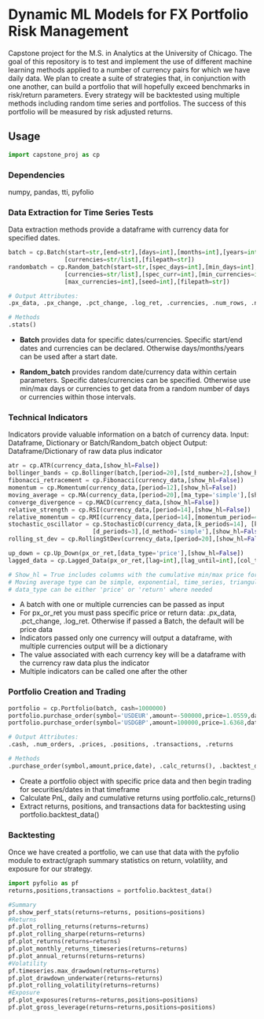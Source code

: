 # Dynamic ML Models for FX Portfolio Risk Management

Capstone project for the M.S. in Analytics at the University of Chicago. The goal of this repository is to test and implement the use of different machine learning methods applied to a number of currency pairs for which we have daily data. We plan to create a suite of strategies that, in conjunction with one another, can build a portfolio that will hopefully exceed benchmarks in risk/return parameters. Every strategy will be backtested using multiple methods including random time series and portfolios. The success of this portfolio will be measured by risk adjusted returns.

## Usage
```python
import capstone_proj as cp
```
### Dependencies
numpy, pandas, tti, pyfolio

### Data Extraction for Time Series Tests
Data extraction methods provide a dataframe with currency data for specified dates. 
```python
batch = cp.Batch(start=str,[end=str],[days=int],[months=int],[years=int],\
                [currencies=str/list],[filepath=str])
randombatch = cp.Random_batch(start=str,[spec_days=int],[min_days=int],[max_days=int],\
                [currencies=str/list],[spec_curr=int],[min_currencies=int],\
                [max_currencies=int],[seed=int],[filepath=str])

# Output Attributes:
.px_data, .px_change, .pct_change, .log_ret, .currencies, .num_rows, .num_cols

# Methods
.stats()
```
- **Batch** provides data for specific dates/currencies. Specific start/end dates and currencies can be declared. Otherwise days/months/years can be used after a start date.

- **Random_batch** provides random date/currency data within certain parameters. Specific dates/currencies can be specified. Otherwise use min/max days or currencies to get data from a random number of days or currencies within those intervals.

### Technical Indicators
Indicators provide valuable information on a batch of currency data. 
Input: Dataframe, Dictionary or Batch/Random_batch object
Output: Dataframe/Dictionary of raw data plus indicator
```python
atr = cp.ATR(currency_data,[show_hl=False])
bollinger_bands = cp.Bollinger(batch,[period=20],[std_number=2],[show_hl=False])
fibonacci_retracement = cp.Fibonacci(currency_data,[show_hl=False])
momentum = cp.Momentum(currency_data,[period=12],[show_hl=False])
moving_average = cp.MA(currency_data,[period=20],[ma_type='simple'],[show_hl=False])
converge_divergence = cp.MACD(currency_data,[show_hl=False])
relative_strength = cp.RSI(currency_data,[period=14],[show_hl=False])
relative_momentum = cp.RMI(currency_data,[period=14],[momentum_period=4],[show_hl=False])
stochastic_oscillator = cp.StochasticO(currency_data,[k_periods=14], [k_slowing_periods=1],\
                        [d_periods=3],[d_method='simple'],[show_hl=False])
rolling_st_dev = cp.RollingStDev(currency_data,[period=20],[show_hl=False])

up_down = cp.Up_Down(px_or_ret,[data_type='price'],[show_hl=False])
lagged_data = cp.Lagged_Data(px_or_ret,[lag=int],[lag_until=int],[col_to_lag=str],[show_hl=False])

# Show_hl = True includes columns with the cumulative min/max price for the period
# Moving average type can be simple, exponential, time_series, triangular or variable
# data_type can be either 'price' or 'return' where needed
```
- A batch with one or multiple currencies can be passed as input
- For px_or_ret you must pass specific price or return data: .px_data, .pct_change, .log_ret. Otherwise if passed a Batch, the default will be price data
- Indicators passed only one currency will output a dataframe, with multiple currencies output will be a dictionary
- The value associated with each currency key will be a dataframe with the currency raw data plus the indicator
- Multiple indicators can be called one after the other 

### Portfolio Creation and Trading
```python
portfolio = cp.Portfolio(batch, cash=1000000)
portfolio.purchase_order(symbol='USDEUR',amount=-500000,price=1.0559,date='2003-01-15')
portfolio.purchase_order(symbol='USDGBP',amount=100000,price=1.6368,date='2003-01-15')

# Output Attributes:
.cash, .num_orders, .prices, .positions, .transactions, .returns

# Methods
.purchase_order(symbol,amount,price,date), .calc_returns(), .backtest_data()
```
- Create a portfolio object with specific price data and then begin trading for securities/dates in that timeframe
- Calculate PnL, daily and cumulative returns using portfolio.calc_returns()
- Extract returns, positions, and transactions data for backtesting using portfolio.backtest_data()

### Backtesting
Once we have created a portfolio, we can use that data with the pyfolio module to extract/graph summary statistics on return, volatility, and exposure for our strategy.
```python
import pyfolio as pf
returns,positions,transactions = portfolio.backtest_data()

#Summary
pf.show_perf_stats(returns=returns, positions=positions)
#Returns
pf.plot_rolling_returns(returns=returns)
pf.plot_rolling_sharpe(returns=returns)
pf.plot_returns(returns=returns)
pf.plot_monthly_returns_timeseries(returns=returns)
pf.plot_annual_returns(returns=returns)
#Volatility
pf.timeseries.max_drawdown(returns=returns)
pf.plot_drawdown_underwater(returns=returns)
pf.plot_rolling_volatility(returns=returns)
#Exposure
pf.plot_exposures(returns=returns,positions=positions)
pf.plot_gross_leverage(returns=returns,positions=positions)
```

